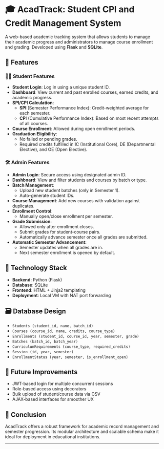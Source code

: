 # 🎓 AcadTrack: Student CPI and Credit Management System

A web-based academic tracking system that allows students to manage their academic progress and administrators to manage course enrollment and grading. Developed using **Flask** and **SQLite**.

## 📌 Features

### 👨‍🎓 Student Features

- **Student Login**: Log in using a unique student ID.
- **Dashboard**: View current and past enrolled courses, earned credits, and academic progress.
- **SPI/CPI Calculation**:
  - **SPI** (Semester Performance Index): Credit-weighted average for each semester.
  - **CPI** (Cumulative Performance Index): Based on most recent attempts of all courses.
- **Course Enrollment**: Allowed during open enrollment periods.
- **Graduation Eligibility**:
  - No failed or pending grades.
  - Required credits fulfilled in IC (Institutional Core), DE (Departmental Elective), and OE (Open Elective).

### 🛠 Admin Features

- **Admin Login**: Secure access using designated admin ID.
- **Dashboard**: View and filter students and courses by batch or type.
- **Batch Management**:
  - Upload new student batches (only in Semester 1).
  - Auto-generate student IDs.
- **Course Management**: Add new courses with validation against duplicates.
- **Enrollment Control**:
  - Manually open/close enrollment per semester.
- **Grade Submission**:
  - Allowed only after enrollment closes.
  - Submit grades for student-course pairs.
  - Automatically advance semester once all grades are submitted.
- **Automatic Semester Advancement**:
  - Semester updates when all grades are in.
  - Next semester enrollment is opened by default.

## 🧱 Technology Stack

- **Backend**: Python (Flask)
- **Database**: SQLite
- **Frontend**: HTML + Jinja2 templating
- **Deployment**: Local VM with NAT port forwarding

## 🗃️ Database Design

- `Students (student_id, name, batch_id)`
- `Courses (course_id, name, credits, course_type)`
- `Enrollments (student_id, course_id, year, semester, grade)`
- `Batches (batch_id, batch_year)`
- `CurriculumRequirements (course_type, required_credits)`
- `Session (id, year, semester)`
- `EnrollmentStatus (year, semester, is_enrollment_open)`

## 🔮 Future Improvements

- JWT-based login for multiple concurrent sessions
- Role-based access using decorators
- Bulk upload of student/course data via CSV
- AJAX-based interfaces for smoother UX

## 📘 Conclusion

AcadTrack offers a robust framework for academic record management and semester progression. Its modular architecture and scalable schema make it ideal for deployment in educational institutions.

---
